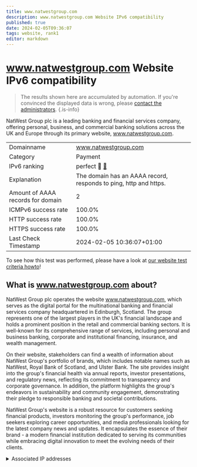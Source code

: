 ```yaml
---
title: www.natwestgroup.com
description: www.natwestgroup.com Website IPv6 compatibility
published: true
date: 2024-02-05T09:36:07
tags: website, rank1
editor: markdown
---
```


# www.natwestgroup.com Website IPv6 compatibility

> The results shown here are accumulated by automation. If you're convinced the displayed data is wrong, please [contact the administrators](/howto/chat). 
{.is-info}

NatWest Group plc is a leading banking and financial services company, offering personal, business, and commercial banking solutions across the UK and Europe through its primary website, www.natwestgroup.com.


|   |   |
| - | - |
| Domainname | www.natwestgroup.com
| Category | Payment |
| IPv6 ranking | perfect :1st_place_medal: [🔗](/howto/ranking) |
| Explanation | The domain has an AAAA record, responds to ping, http and https. |
| Amount of AAAA records for domain | 2 |
| ICMPv6 success rate | 100.0%|
| HTTP success rate | 100.0% |
| HTTPS success rate | 100.0% |
| Last Check Timestamp | 2024-02-05 10:36:07+01:00 |

To see how this test was performed, please have a look at [our website test criteria howto](/howto/testcriteria/website)!


## What is www.natwestgroup.com about?
NatWest Group plc operates the website www.natwestgroup.com, which serves as the digital portal for the multinational banking and financial services company headquartered in Edinburgh, Scotland. The group represents one of the largest players in the UK's financial landscape and holds a prominent position in the retail and commercial banking sectors. It is well-known for its comprehensive range of services, including personal and business banking, corporate and institutional financing, insurance, and wealth management.

On their website, stakeholders can find a wealth of information about NatWest Group's portfolio of brands, which includes notable names such as NatWest, Royal Bank of Scotland, and Ulster Bank. The site provides insight into the group's financial health via annual reports, investor presentations, and regulatory news, reflecting its commitment to transparency and corporate governance. In addition, the platform highlights the group's endeavors in sustainability and community engagement, demonstrating their pledge to responsible banking and societal contributions.

NatWest Group's website is a robust resource for customers seeking financial products, investors monitoring the group's performance, job seekers exploring career opportunities, and media professionals looking for the latest company news and updates. It encapsulates the essence of their brand - a modern financial institution dedicated to serving its communities while embracing digital innovation to meet the evolving needs of their clients.



<details>
<summary>Associated IP addresses</summary>

2620:1ec:bdf::67

2620:1ec:46::67

</details>
